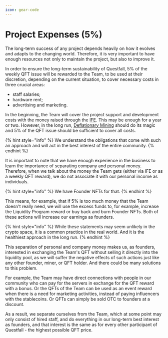 ```yaml
---
icon: gear-code
---
```


# Project Expenses (5%)

The long-term success of any project depends heavily on how it evolves and adapts to the changing world. Therefore, it is very important to have enough resources not only to maintain the project, but also to improve it.

In order to ensure the long-term sustainability of Questfall, 5% of the weekly QFT issue will be rewarded to the Team, to be used at their discretion, depending on the current situation, to cover necessary costs in three crucial areas:

* staff salaries;
* hardware rent;
* advertising and marketing.

In the beginning, the Team will cover the project support and development costs with the money raised through the [IFE](../roadmap/initial-funding-event.md). This may be enough for a year or two. However, in the long run, [Deflationary Mining](../overview/deflationary-mining.md) should do its magic and 5% of the QFT issue should be sufficient to cover all costs.

{% hint style="info" %}
We understand the obligations that come with such an approach and will act in the best interest of the entire community.
{% endhint %}

It is important to note that we have enough experience in the business to learn the importance of separating company and personal money. Therefore, when we talk about the money the Team gets (either via IFE or as a weekly QFT reward), we do not associate it with our personal income as individuals.&#x20;

{% hint style="info" %}
We have Founder NFTs for that.
{% endhint %}

This means, for example, that if 5% is too much money that the Team doesn't really need, we will use the excess funds to, for example, increase the Liquidity Program reward or buy back and burn Founder NFTs. Both of these actions will increase our earnings as founders.

{% hint style="info" %}
While these statements may seem unlikely in the crypto space, it is a common practice in the real world. And it is the healthiest approach in the long run.
{% endhint %}

This separation of personal and company money makes us, as founders, interested in exchanging the Team's QFT without selling it directly into the liquidity pool, as we will suffer the negative effects of such actions just like any other founder, miner, or QFT holder. And there could be many solutions to this problem.

For example, the Team may have direct connections with people in our community who can pay for the servers in exchange for the QFT reward with a bonus. Or the QFTs of the Team can be used as an event reward when there is a need for marketing activities, instead of paying influencers with the stablecoins. Or QFTs can simply be sold OTC to founders at a discount.

As a result, we separate ourselves from the Team, which at some point may only consist of hired staff, and do everything in our long-term best interest as founders, and that interest is the same as for every other participant of Questfall - the highest possible QFT price.
